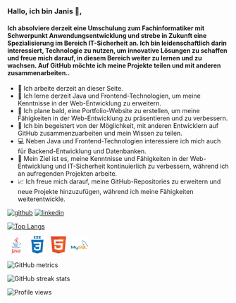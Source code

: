 ### Hallo, ich bin Janis 👋,
#### Ich absolviere derzeit eine Umschulung zum Fachinformatiker mit Schwerpunkt Anwendungsentwicklung und strebe in Zukunft eine Spezialisierung im Bereich IT-Sicherheit an. Ich bin leidenschaftlich darin interessiert, Technologie zu nutzen, um innovative Lösungen zu schaffen und freue mich darauf, in diesem Bereich weiter zu lernen und zu wachsen. Auf GitHub möchte ich meine Projekte teilen und mit anderen zusammenarbeiten..



- 🔭 Ich arbeite derzeit an dieser Seite.
- 🌱 Ich lerne derzeit Java und Frontend-Technologien, um meine Kenntnisse in der Web-Entwicklung zu erweitern.
- 🚀 Ich plane bald, eine Portfolio-Website zu erstellen, um meine Fähigkeiten in der Web-Entwicklung zu präsentieren und zu verbessern.
- 🌟 Ich bin begeistert von der Möglichkeit, mit anderen Entwicklern auf GitHub zusammenzuarbeiten und mein Wissen zu teilen.
- 💻 Neben Java und Frontend-Technologien interessiere ich mich auch für Backend-Entwicklung und Datenbanken.
- 🎯 Mein Ziel ist es, meine Kenntnisse und Fähigkeiten in der Web-Entwicklung und IT-Sicherheit kontinuierlich zu verbessern, während ich an aufregenden Projekten arbeite.
- 📈 Ich freue mich darauf, meine GitHub-Repositories zu erweitern und neue Projekte hinzuzufügen, während ich meine Fähigkeiten weiterentwickle.


[<img src='https://cdn.jsdelivr.net/npm/simple-icons@3.0.1/icons/github.svg' alt='github' height='40'>](https://github.com/melnikovics)  [<img src='https://cdn.jsdelivr.net/npm/simple-icons@3.0.1/icons/linkedin.svg' alt='linkedin' height='40'>](https://www.linkedin.com/in/www.linkedin.com/in/janismelnikovics/)


[![Top Langs](https://github-readme-stats.vercel.app/api/top-langs/?username=melnikovics)](https://github.com/anuraghazra/github-readme-stats)



<div>
  <img src="https://github.com/devicons/devicon/blob/master/icons/java/java-original-wordmark.svg" title="Java" alt="Java" width="40" height="40"/>&nbsp;
  <img src="https://github.com/devicons/devicon/blob/master/icons/css3/css3-plain-wordmark.svg"  title="CSS3" alt="CSS" width="40" height="40"/>&nbsp;
  <img src="https://github.com/devicons/devicon/blob/master/icons/html5/html5-original.svg" title="HTML5" alt="HTML" width="40" height="40"/>&nbsp;
  <img src="https://github.com/devicons/devicon/blob/master/icons/mysql/mysql-original-wordmark.svg" title="MySQL"  alt="MySQL" width="40" height="40"/>&nbsp;
</div>

<!--
![GitHub Activity Graph](https://activity-graph.herokuapp.com/graph?username=melnikovics)  
-->
![GitHub metrics](https://metrics.lecoq.io/melnikovics)  

![GitHub streak stats](https://github-readme-streak-stats.herokuapp.com/?user=melnikovics)  

![Profile views](https://gpvc.arturio.dev/melnikovics)


